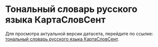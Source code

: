 # Тональный словарь русского языка КартаСловСент

Для просмотра актуальной версии датасета, перейдите по ссылке: [тональный словарь русского языка КартаСловСент].

[тональный словарь русского языка КартаСловСент]: <../kartaslovsent>
